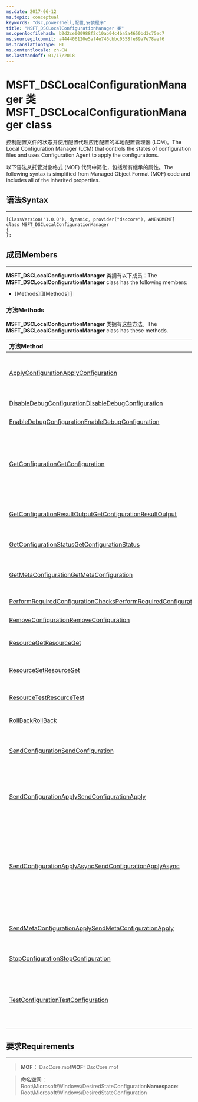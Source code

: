```yaml
---
ms.date: 2017-06-12
ms.topic: conceptual
keywords: "dsc,powershell,配置,安装程序"
title: "MSFT_DSCLocalConfigurationManager 类"
ms.openlocfilehash: b2d2ce000988f2c10ab04c4ba5a4650bd3c75ec7
ms.sourcegitcommit: a444406120e5af4e746cbbc0558fe89a7e78aef6
ms.translationtype: HT
ms.contentlocale: zh-CN
ms.lasthandoff: 01/17/2018
---
```

# <a name="msftdsclocalconfigurationmanager-class"></a><span data-ttu-id="34253-103">MSFT_DSCLocalConfigurationManager 类</span><span class="sxs-lookup"><span data-stu-id="34253-103">MSFT_DSCLocalConfigurationManager class</span></span>

<span data-ttu-id="34253-104">控制配置文件的状态并使用配置代理应用配置的本地配置管理器 (LCM)。</span><span class="sxs-lookup"><span data-stu-id="34253-104">The Local Configuration Manager (LCM) that controls the states of configuration files and uses Configuration Agent to apply the configurations.</span></span>

<span data-ttu-id="34253-105">以下语法从托管对象格式 (MOF) 代码中简化，包括所有继承的属性。</span><span class="sxs-lookup"><span data-stu-id="34253-105">The following syntax is simplified from Managed Object Format (MOF) code and includes all of the inherited properties.</span></span>

## <a name="syntax"></a><span data-ttu-id="34253-106">语法</span><span class="sxs-lookup"><span data-stu-id="34253-106">Syntax</span></span>
------

``` syntax
[ClassVersion("1.0.0"), dynamic, provider("dsccore"), AMENDMENT]
class MSFT_DSCLocalConfigurationManager
{
};
```

## <a name="members"></a><span data-ttu-id="34253-107">成员</span><span class="sxs-lookup"><span data-stu-id="34253-107">Members</span></span>
-------

<span data-ttu-id="34253-108">**MSFT_DSCLocalConfigurationManager** 类拥有以下成员：</span><span class="sxs-lookup"><span data-stu-id="34253-108">The **MSFT_DSCLocalConfigurationManager** class has the following members:</span></span>

-   <span data-ttu-id="34253-109">[Methods][]</span><span class="sxs-lookup"><span data-stu-id="34253-109">[Methods][]</span></span>

### <a name="methods"></a><span data-ttu-id="34253-110">方法</span><span class="sxs-lookup"><span data-stu-id="34253-110">Methods</span></span>

<span data-ttu-id="34253-111">**MSFT_DSCLocalConfigurationManager** 类拥有这些方法。</span><span class="sxs-lookup"><span data-stu-id="34253-111">The **MSFT_DSCLocalConfigurationManager** class has these methods.</span></span>

|<span data-ttu-id="34253-112">方法</span><span class="sxs-lookup"><span data-stu-id="34253-112">Method</span></span> |<span data-ttu-id="34253-113">说明</span><span class="sxs-lookup"><span data-stu-id="34253-113">Description</span></span> |
|:--- |:---|
| [<span data-ttu-id="34253-114">ApplyConfiguration</span><span class="sxs-lookup"><span data-stu-id="34253-114">ApplyConfiguration</span></span>](msft-dsclocalconfigurationmanager-applyconfiguration.md)| <span data-ttu-id="34253-115">使用配置代理应用处于挂起状态的配置。</span><span class="sxs-lookup"><span data-stu-id="34253-115">Uses the Configuration Agent to apply the configuration that is pending.</span></span>| 
| [<span data-ttu-id="34253-116">DisableDebugConfiguration</span><span class="sxs-lookup"><span data-stu-id="34253-116">DisableDebugConfiguration</span></span>](msft-dsclocalconfigurationmanager-disabledebugconfiguration.md)| <span data-ttu-id="34253-117">禁用 DSC 资源调试。</span><span class="sxs-lookup"><span data-stu-id="34253-117">Disables DSC resource debugging.</span></span>| 
| [<span data-ttu-id="34253-118">EnableDebugConfiguration</span><span class="sxs-lookup"><span data-stu-id="34253-118">EnableDebugConfiguration</span></span>](msft-dsclocalconfigurationmanager-enabledebugconfiguration.md)| <span data-ttu-id="34253-119">启用 DSC 资源调试。</span><span class="sxs-lookup"><span data-stu-id="34253-119">Enables DSC resource debugging.</span></span>| 
| [<span data-ttu-id="34253-120">GetConfiguration</span><span class="sxs-lookup"><span data-stu-id="34253-120">GetConfiguration</span></span>](msft-dsclocalconfigurationmanager-getconfiguration.md)| <span data-ttu-id="34253-121">将配置文档发送到托管节点，并使用配置代理的 **Get** 方法以应用配置。</span><span class="sxs-lookup"><span data-stu-id="34253-121">Sends the configuration document to the managed node and uses the **Get** method of the Configuration Agent to apply the configuration.</span></span>| 
| [<span data-ttu-id="34253-122">GetConfigurationResultOutput</span><span class="sxs-lookup"><span data-stu-id="34253-122">GetConfigurationResultOutput</span></span>](msft-dsclocalconfigurationmanager-getconfigurationresultoutput.md)| <span data-ttu-id="34253-123">获取与特定作业相关的配置代理输出。</span><span class="sxs-lookup"><span data-stu-id="34253-123">Gets the Configuration Agent output relating to a specific job.</span></span>| 
| [<span data-ttu-id="34253-124">GetConfigurationStatus</span><span class="sxs-lookup"><span data-stu-id="34253-124">GetConfigurationStatus</span></span>](msft-dsclocalconfigurationmanager-getconfigurationstatus.md)| <span data-ttu-id="34253-125">获取配置状态历史记录。</span><span class="sxs-lookup"><span data-stu-id="34253-125">Get the configuration status history.</span></span>| 
| [<span data-ttu-id="34253-126">GetMetaConfiguration</span><span class="sxs-lookup"><span data-stu-id="34253-126">GetMetaConfiguration</span></span>](msft-dsclocalconfigurationmanager-getmetaconfiguration.md)| <span data-ttu-id="34253-127">获取用于控制配置代理的 LCM 设置。</span><span class="sxs-lookup"><span data-stu-id="34253-127">Gets the LCM settings that are used to control Configuration Agent.</span></span>| 
| [<span data-ttu-id="34253-128">PerformRequiredConfigurationChecks</span><span class="sxs-lookup"><span data-stu-id="34253-128">PerformRequiredConfigurationChecks</span></span>](msft-dsclocalconfigurationmanager-performrequiredconfigurationchecks.md)| <span data-ttu-id="34253-129">启动一致性检查。</span><span class="sxs-lookup"><span data-stu-id="34253-129">Starts the consistency check.</span></span>| 
| [<span data-ttu-id="34253-130">RemoveConfiguration</span><span class="sxs-lookup"><span data-stu-id="34253-130">RemoveConfiguration</span></span>](msft-dsclocalconfigurationmanager-removeconfiguration.md)| <span data-ttu-id="34253-131">删除配置文件。</span><span class="sxs-lookup"><span data-stu-id="34253-131">Removes the configuration files.</span></span>| 
| [<span data-ttu-id="34253-132">ResourceGet</span><span class="sxs-lookup"><span data-stu-id="34253-132">ResourceGet</span></span>](msft-dsclocalconfigurationmanager-resourceget.md)| <span data-ttu-id="34253-133">直接调用 DSC 资源的 **Get** 方法。</span><span class="sxs-lookup"><span data-stu-id="34253-133">Directly calls the **Get** method of a DSC resource.</span></span>| 
| [<span data-ttu-id="34253-134">ResourceSet</span><span class="sxs-lookup"><span data-stu-id="34253-134">ResourceSet</span></span>](msft-dsclocalconfigurationmanager-resourceset.md)| <span data-ttu-id="34253-135">直接调用 DSC 资源的 **Set** 方法。</span><span class="sxs-lookup"><span data-stu-id="34253-135">Directly calls the **Set** method of a DSC resource.</span></span>| 
| [<span data-ttu-id="34253-136">ResourceTest</span><span class="sxs-lookup"><span data-stu-id="34253-136">ResourceTest</span></span>](msft-dsclocalconfigurationmanager-resourcetest.md)| <span data-ttu-id="34253-137">直接调用 DSC 资源的 **Test** 方法。</span><span class="sxs-lookup"><span data-stu-id="34253-137">Directly calls the **Test** method of a DSC resource.</span></span>| 
| [<span data-ttu-id="34253-138">RollBack</span><span class="sxs-lookup"><span data-stu-id="34253-138">RollBack</span></span>](msft-dsclocalconfigurationmanager-rollback.md)| <span data-ttu-id="34253-139">回滚到以前的配置。</span><span class="sxs-lookup"><span data-stu-id="34253-139">Rolls back to a previous configuration.</span></span>| 
| [<span data-ttu-id="34253-140">SendConfiguration</span><span class="sxs-lookup"><span data-stu-id="34253-140">SendConfiguration</span></span>](msft-dsclocalconfigurationmanager-sendconfiguration.md)| <span data-ttu-id="34253-141">将配置文档发送到托管节点并将其保存为挂起的更改。</span><span class="sxs-lookup"><span data-stu-id="34253-141">Sends the configuration document to the managed node and saves it as a pending change.</span></span>| 
| [<span data-ttu-id="34253-142">SendConfigurationApply</span><span class="sxs-lookup"><span data-stu-id="34253-142">SendConfigurationApply</span></span>](msft-dsclocalconfigurationmanager-sendconfigurationapply.md)| <span data-ttu-id="34253-143">将配置文档发送到托管节点，并使用配置代理应用配置。</span><span class="sxs-lookup"><span data-stu-id="34253-143">Sends the configuration document to the managed node and uses the Configuration Agent to apply the configuration.</span></span>| 
| [<span data-ttu-id="34253-144">SendConfigurationApplyAsync</span><span class="sxs-lookup"><span data-stu-id="34253-144">SendConfigurationApplyAsync</span></span>](msft-dsclocalconfigurationmanager-sendconfigurationapplyasync.md)| <span data-ttu-id="34253-145">将配置文档发送到托管节点，并开始使用配置代理应用配置。</span><span class="sxs-lookup"><span data-stu-id="34253-145">Send the configuration document to the managed node and start using the Configuration Agent to apply the configuration.</span></span> <span data-ttu-id="34253-146">使用 GetConfigurationResultOutput 检索结果输出。</span><span class="sxs-lookup"><span data-stu-id="34253-146">Use GetConfigurationResultOutput to retrieve result output.</span></span>| 
| [<span data-ttu-id="34253-147">SendMetaConfigurationApply</span><span class="sxs-lookup"><span data-stu-id="34253-147">SendMetaConfigurationApply</span></span>](msft-dsclocalconfigurationmanager-sendmetaconfigurationapply.md)| <span data-ttu-id="34253-148">设置用于控制配置代理的 LCM 设置。</span><span class="sxs-lookup"><span data-stu-id="34253-148">Sets the LCM settings that are used to control the Configuration Agent.</span></span>| 
| [<span data-ttu-id="34253-149">StopConfiguration</span><span class="sxs-lookup"><span data-stu-id="34253-149">StopConfiguration</span></span>](msft-dsclocalconfigurationmanager-stopconfiguration.md)| <span data-ttu-id="34253-150">停止正在进行的配置。</span><span class="sxs-lookup"><span data-stu-id="34253-150">Stops the configuration that is in progress.</span></span>| 
| [<span data-ttu-id="34253-151">TestConfiguration</span><span class="sxs-lookup"><span data-stu-id="34253-151">TestConfiguration</span></span>](msft-dsclocalconfigurationmanager-testconfiguration.md)| <span data-ttu-id="34253-152">将配置文档发送到托管节点并针对该文档验证当前配置。</span><span class="sxs-lookup"><span data-stu-id="34253-152">Sends the configuration document to the managed node and verifies the current configuration against the document.</span></span>| 



 

## <a name="requirements"></a><span data-ttu-id="34253-153">要求</span><span class="sxs-lookup"><span data-stu-id="34253-153">Requirements</span></span>
------------
><span data-ttu-id="34253-154">**MOF：** DscCore.mof</span><span class="sxs-lookup"><span data-stu-id="34253-154">**MOF:** DscCore.mof</span></span>

><span data-ttu-id="34253-155">**命名空间**：Root\Microsoft\Windows\DesiredStateConfiguration</span><span class="sxs-lookup"><span data-stu-id="34253-155">**Namespace**: Root\Microsoft\Windows\DesiredStateConfiguration</span></span>



 

 



